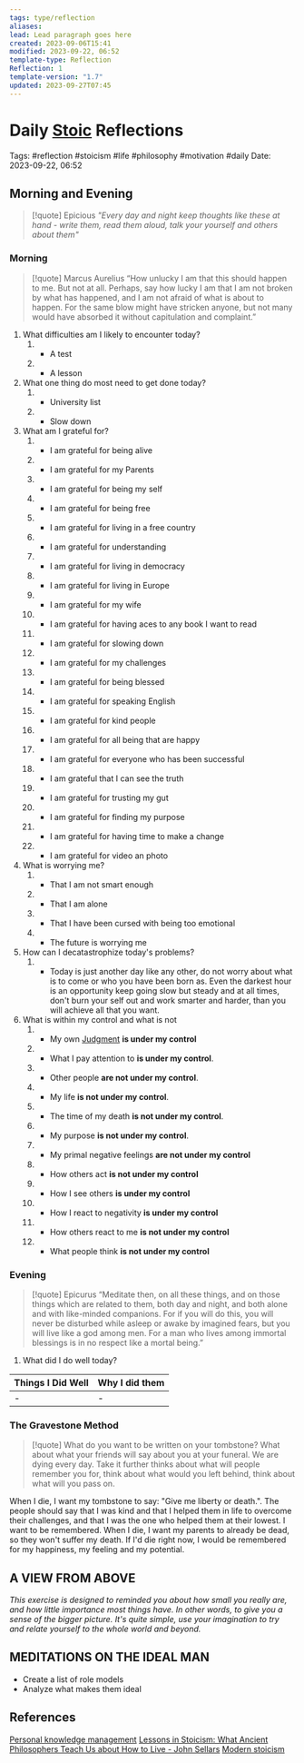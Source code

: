 ```yaml
---
tags: type/reflection
aliases: 
lead: Lead paragraph goes here
created: 2023-09-06T15:41
modified: 2023-09-22, 06:52
template-type: Reflection
Reflection: 1
template-version: "1.7"
updated: 2023-09-27T07:45
---
```



# Daily [Stoic](../SLIP-BOX/Stoicism.md) Reflections

Tags:  #reflection #stoicism #life #philosophy #motivation #daily 
Date: 2023-09-22, 06:52

## Morning and Evening

> [!quote] Epicious 
> _"Every day and night keep thoughts like these at hand - write them, 
> read them aloud, talk your yourself and others about them"_


### Morning

> [!quote] Marcus Aurelius
> “How unlucky I am that this should happen to me. But not at all. Perhaps, say 
> how lucky I am that I am not broken by what has happened, and I am not 
> afraid  of what is about to happen. For the same blow might have stricken 
> anyone, but not many would have absorbed it without capitulation 
> and complaint.”

1. What difficulties am I likely to encounter today?
	1. - A test 
	2. - A lesson 
2. What one thing do most need to get done today?
	1. - University list
	2. - Slow down 
3. What am I grateful for?
	1. - I am grateful for being alive 
	2. - I am grateful for my Parents 
	3. - I am grateful for being my self
	4. - I am grateful for being free 
	5. - I am grateful for living in a free country 
	6. - I am grateful for understanding 
	7. - I am grateful for living in democracy 
	8. - I am grateful for living in Europe 
	9. - I am grateful for my wife 
	10. - I am grateful for having aces to any book I want to read 
	11. - I am grateful for slowing down 
	12. - I am grateful for my challenges 
	13. - I am grateful for being blessed 
	14. - I am grateful for speaking English 
	15. - I am grateful for kind people 
	16. - I am grateful for all being that are happy 
	17. - I am grateful for everyone who has been successful 
	18. - I am grateful that I can see the truth 
	19. - I am grateful for trusting my gut 
	20. - I am grateful for finding my purpose 
	21. - I am grateful for having time to make a change 
	22. - I am grateful for video an photo 
4. What is worrying me?
	1. - That I am not smart enough 
	2. - That I am alone 
	3. - That I have been cursed with being too emotional 
	4. - The future is worrying me 
5. How can I decatastrophize today's problems?
	1. - Today is just another day like any other, do not worry about what is to come or who you have been born as. Even the darkest hour is an opportunity keep going slow but steady and at all times, don't burn your self out and work smarter and harder, than you will achieve all that you want. 
6. What is within my control and what is not
	1. - My own [Judgment](../SLIP-BOX/Control%20Over%20Judgment.md) **is under my control**
	2. - What I pay attention to **is under my control**.
	3. - Other people **are not under my control**.
	4. - My life **is not under my control**.
	5. - The time of my death **is not under my control**.
	6. - My purpose **is not under my control**.
	7. - My primal negative feelings **are not under my control**
	8. - How others act **is not under my control**
	9. - How I see others **is under my control**
	10. - How I react to negativity **is under my control**
	11. - How others react to me **is not under my control**
	12. - What people think **is not under my control**

### Evening

> [!quote]  Epicurus
> “Meditate then, on all these things, and on those things which are related 
> to them, both day and night, and both alone and with like-minded 
> companions. For if you will do this, you will never be disturbed while 
> asleep or awake by imagined fears, but you will live like a god among 
> men. For a man who lives among immortal blessings is in no respect 
> like a mortal being.”

1. What did I do well today?

| Things I Did Well | Why I did them |
| ------------------- | ---------------- |
| -                 | -              |

### The Gravestone Method

> [!quote]
> What do you want to be written on your tombstone? What about what your friends will say about you at your funeral. We are dying every day. Take it further thinks about what will people remember you for, think about what would you left behind, think about what will you pass on.

When I die, I want my tombstone to say: "Give me liberty or death.". The people should say that I was kind and that I helped them in life to overcome their challenges, and that I was the one who helped them at their lowest. I want to be remembered. When I die, I want my parents to already be dead, so they won't suffer my death. If I'd die right now, I would be remembered for my happiness, my feeling and my potential. 

## A VIEW FROM ABOVE

_This exercise is designed to reminded you about how small you really are, and how little importance most things have. In other words, to give you a sense of the bigger picture. It's quite simple, use your imagination to try and relate yourself to the whole world and beyond._

## MEDITATIONS ON THE IDEAL MAN

- Create a list of role models 
- Analyze what makes them ideal 

## References

[Personal knowledge management](Personal%20knowledge%20management.md)
[Lessons in Stoicism: What Ancient Philosophers Teach Us about How to Live - John Sellars](https://books.google.cz/books/about/Lessons_in_Stoicism.html?id=ky84zQEACAAJ&redir_esc=y)
[Modern stoicism](https://modernstoicism.com/)



